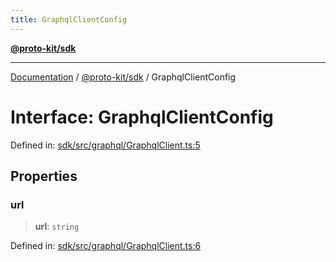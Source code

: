 ```yaml
---
title: GraphqlClientConfig
---
```


[**@proto-kit/sdk**](../README.md)

***

[Documentation](../../../README.md) / [@proto-kit/sdk](../README.md) / GraphqlClientConfig

# Interface: GraphqlClientConfig

Defined in: [sdk/src/graphql/GraphqlClient.ts:5](https://github.com/proto-kit/framework/blob/28efa802e3737fc3b77339148b307ef7246f3ef1/packages/sdk/src/graphql/GraphqlClient.ts#L5)

## Properties

### url

> **url**: `string`

Defined in: [sdk/src/graphql/GraphqlClient.ts:6](https://github.com/proto-kit/framework/blob/28efa802e3737fc3b77339148b307ef7246f3ef1/packages/sdk/src/graphql/GraphqlClient.ts#L6)
